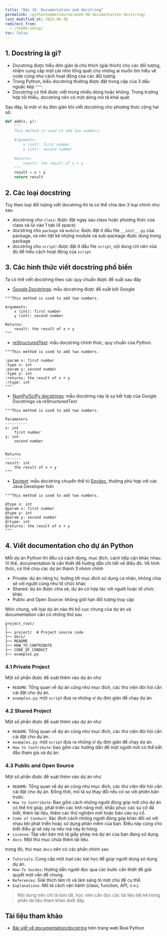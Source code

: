 ```yaml
---
title: "Bài 19. Documentation and docstring"
permalink: /pythonSummerCourse/week-08-documentation-docstring/
last_modified_at: 2022-06-30
redirect_from:
  - /theme-setup/
toc: false
---
```


## 1. Docstring là gì?
- Docstring được hiểu đơn giản là chú thích (giải thích) cho các đối tượng, nhằm cung cấp một cái nhìn tổng quát cho những ai muốn tìm hiểu về code cũng như cách hoạt động của các đối tượng. 
- Trong Python, kiểu docstring thường được đặt trong cặp của 3 dấu ngoặc kép ```"""```. 
- Docstring có thể được viết trong nhiều dòng hoặc không. Trong trường hợp tối thiếu, docstring nên có một dòng mô tả khái quát.

Sau đây, là một ví dụ đơn giản khi viết docstring cho phương thức cộng hai số:
```python 
def add(x, y):
    """
    This method is used to add two numbers.
    
    Arguments:
        x (int): first number
        y (int): second number
        
    Returns:
        result: the result of x + y
    """
    result = x + y
    return result
```

## 2. Các loại docstring 
Tùy theo loại đối tượng viết docstring thì ta có thể chia làm 3 loại chính như sau 
- docstrong cho `class`: được đặt ngay sau class hoặc phương thức của class và lùi vào 1 tab (4 space)
- docstring cho `package` và `module`: được đặt ở đầu file `__init__.py` của package, và nên liệt kê những module và sub-package được dùng trong package
- docstring cho `script`: được đặt ở đầu file `script`, nội dung chỉ nên vừa đủ để hiểu cách hoạt động của `script`

## 3. Các hình thức viết docstring phổ biến 
Ta có thể viết docstring theo các quy chuẩn được đề xuất sau đây
- [Google Docstrings](https://github.com/google/styleguide/blob/gh-pages/pyguide.md#38-comments-and-docstrings): mẫu docstring được đề xuất bởi Google 

```
"""This method is used to add two numbers.

Arguments:
    x (int): first number
    y (int): second number
    
Returns:
    result: the result of x + y
"""
```

- [reStructuredText](http://docutils.sourceforge.net/rst.html): mẫu docstring chính thức, quy chuẩn của Python

```
"""This method is used to add two numbers.

:param x: first number
:type x: int
:param y: second number
:type y: int 
:returns: the result of x + y
:rtype: int 
"""
```

- [NumPy/SciPy docstrings](https://numpydoc.readthedocs.io/en/latest/format.html): mẫu docstring này là sự kết hợp của Google Docstrings và reStructuredText

```
"""This method is used to add two numbers.

Parameters
----------
x: int 
    first number 
y: int 
    second number 


Returns
-------
result: int 
    the result of x + y
"""
```

- [Epytext](http://epydoc.sourceforge.net/epytext.html): mẫu docstring chuyển thể từ [Epydoc](http://epydoc.sourceforge.net/), thường phù hợp với các Java Developer hơn 

```
"""This method is used to add two numbers.

@type x: int
@param x: first number
@type y: int 
@param y: second number
@rtype: int 
@returns: the result of x + y
"""
```

## 4. Viết documentation cho dự án Python
Mỗi dự án Python thì đều có cách dùng, mục đích, cách tiếp cận khác nhau. 
Vì thế, documentation là cần thiết để hướng dẫn chi tiết về điều đó. 
Về hình thức, có thể chia các dự án thành 3 nhóm chính 
- Private: dự án riêng tư, hướng tới mục đích sử dụng cá nhân, không chia sẻ với người cũng như tổ chức khác 
- Shared: dự án được chia sẻ, dự án có hợp tác với người hoặc tổ chức khác 
- Public and Open Source: không giới hạn đối tượng truy cập

Nhìn chung, với loại dự án nào thì bố cục chung của dự án và documentation cần có những thứ sau
  
```
project_root/
│
├── project/  # Project source code
├── docs/
├── README
├── HOW_TO_CONTRIBUTE
├── CODE_OF_CONDUCT
├── examples.py
```

### 4.1 Private Project 
Một số phần được đề xuát thêm vào dự án như 
- `README`: Tổng quan về dự án cũng như mục đích, các thư viện đòi hỏi cần cài đặt cho dự án.
- `examples.py`: một `script` đưa ra những ví dụ đơn giản để chạy dự án.

### 4.2 Shared Project 
Một số phần được đề xuát thêm vào dự án như 
- `README`: Tổng quan về dự án cũng như mục đích, các thư viện đòi hỏi cần cài đặt cho dự án.
- `examples.py`: một `script` đưa ra những ví dụ đơn giản để chạy dự án.
- `How to Contribute`: bao gồm các hướng dẫn để một người mới có thể bắt đầu tham gia và dự án.

### 4.3 Public and Open Source
Một số phần được đề xuát thêm vào dự án như 
- `README`: Tổng quan về dự án cũng như mục đích, các thư viện đòi hỏi cần cài đặt cho dự án. Đồng thời, mô tả sự thay đổi nếu có so với phiên bản trước.
- `How to Contribute`: Bao gồm cách những người đóng góp mới cho dự án có thể trợ giúp, phát triển các tính năng mới, khắc phục các sự cố đã biết, thêm tài liệu, thêm các thử nghiệm mới hoặc báo cáo sự cố.
- `Code of Conduct`: Xác định cách những người đóng góp khác đối xử với nhau khi phát triển hoặc sử dụng phần mềm của bạn. Điều này cũng cho biết điều gì sẽ xảy ra nếu mã này bị hỏng.
- `License`: Tệp văn bản mô tả giấy phép mà dự án của bạn đang sử dụng. 
- `docs`: Một thư mục chứa thêm tài liệu.

trong đó, thư mục `docs` nên có các phần chính sau 
- `Tutorials`: Cung cấp một loạt các bài học để giúp người dùng sử dụng dự án. 
- `How-To Guides`: Hướng dẫn người đọc qua các bước cần thiết để giải quyết một vấn đề chung. 
- `References`: Giải thích làm rõ và làm sáng tỏ một chủ đề cụ thể.
- `Explanations`: Mô tả cách vận hành (class, function, API, v.v.). 

> Nội dung trên chỉ là tóm tắt, học viên cần đọc các tài liệu liệt kê trong phần tài liệu tham khảo dưới đây.

## Tài liệu tham khảo
- [Bài viết về documentation/docstring](https://realpython.com/documenting-python-code/) trên trang web Real Python